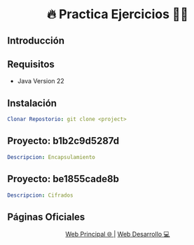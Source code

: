 <h1 align="center">🔥 Practica Ejercicios 🧑‍💻</h1>

## Introducción


## Requisitos
* Java Version 22

## Instalación
```yml
Clonar Repostorio: git clone <project>
```

## Proyecto: b1b2c9d5287d
```yml
Descripcion: Encapsulamiento
```

## Proyecto: be1855cade8b
```yml
Descripcion: Cifrados
```

## Páginas Oficiales
<div align="center">
  <a href="https://www.adisonjimenez.net" target="_blank">
    <span>Web Principal 🌐</span>
  </a>
  |
  <a href="https://www.engsoft.app" target="_blank">
    <span>Web Desarrollo 💻</span>
  </a>
</div>
